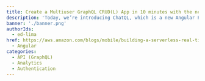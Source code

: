 ```yaml
---
title: Create a Multiuser GraphQL CRUD(L) App in 10 minutes with the new AWS Amplify CLI (and, in a few extra minutes, add search capabilities with Elasticsearch)
description: 'Today, we’re introducing ChatQL, which is a new Angular Progressive Web App (PWA) starter application. Built with AWS AppSync, it showcases how to create a real-time chat application. In this blog post, we present an overview of the application, and dive into AWS AppSync and the front-end implementation.'
banner: './banner.png'
authorIds:
  - ed-lima
href: https://aws.amazon.com/blogs/mobile/building-a-serverless-real-time-chat-application-with-aws-appsync/
  - Angular
categories:
  - API (GraphQL)
  - Analytics
  - Authentication
---
```


